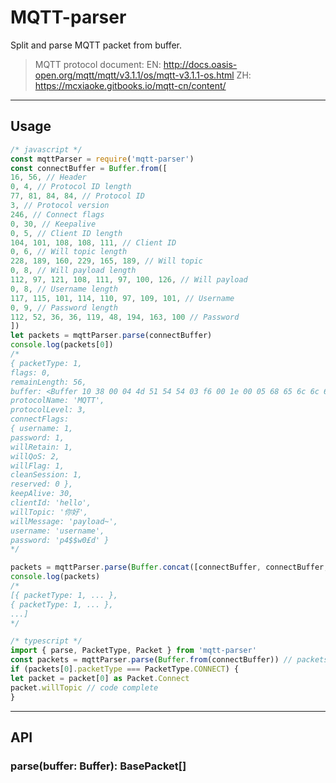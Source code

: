# MQTT-parser
Split and parse MQTT packet from buffer.
> MQTT protocol document:
EN: http://docs.oasis-open.org/mqtt/mqtt/v3.1.1/os/mqtt-v3.1.1-os.html
ZH: https://mcxiaoke.gitbooks.io/mqtt-cn/content/

---
## Usage
```javascript
/* javascript */
const mqttParser = require('mqtt-parser')
const connectBuffer = Buffer.from([
16, 56, // Header
0, 4, // Protocol ID length
77, 81, 84, 84, // Protocol ID
3, // Protocol version
246, // Connect flags
0, 30, // Keepalive
0, 5, // Client ID length
104, 101, 108, 108, 111, // Client ID
0, 6, // Will topic length
228, 189, 160, 229, 165, 189, // Will topic
0, 8, // Will payload length
112, 97, 121, 108, 111, 97, 100, 126, // Will payload
0, 8, // Username length
117, 115, 101, 114, 110, 97, 109, 101, // Username
0, 9, // Password length
112, 52, 36, 36, 119, 48, 194, 163, 100 // Password
])
let packets = mqttParser.parse(connectBuffer)
console.log(packets[0])
/*
{ packetType: 1,
flags: 0,
remainLength: 56,
buffer: <Buffer 10 38 00 04 4d 51 54 54 03 f6 00 1e 00 05 68 65 6c 6c 6f 00 06 e4 bd a0 e5 a5 bd 00 08 70 61 79 6c 6f 61 64 7e 00 08 75 73 65 72 6e 616d 65 00 09 70 ... >,
protocolName: 'MQTT',
protocolLevel: 3,
connectFlags:
{ username: 1,
password: 1,
willRetain: 1,
willQoS: 2,
willFlag: 1,
cleanSession: 1,
reserved: 0 },
keepAlive: 30,
clientId: 'hello',
willTopic: '你好',
willMessage: 'payload~',
username: 'username',
password: 'p4$$w0£d' }
*/

packets = mqttParser.parse(Buffer.concat([connectBuffer, connectBuffer, ...otherTypesPacket]))
console.log(packets)
/*
[{ packetType: 1, ... },
{ packetType: 1, ... },
...]
*/
```
```typescript
/* typescript */
import { parse, PacketType, Packet } from 'mqtt-parser'
const packets = mqttParser.parse(Buffer.from(connectBuffer)) // packets: BasePacket[]
if (packets[0].packetType === PacketType.CONNECT) {
let packet = packet[0] as Packet.Connect
packet.willTopic // code complete
}
```
---
## API
### parse(buffer: Buffer): BasePacket[]
